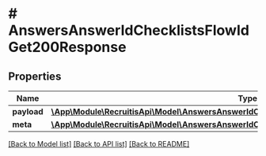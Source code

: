 # # AnswersAnswerIdChecklistsFlowIdGet200Response

## Properties

Name | Type | Description | Notes
------------ | ------------- | ------------- | -------------
**payload** | [**\App\Module\RecruitisApi\Model\AnswersAnswerIdChecklistsFlowIdGet200ResponsePayloadInner[]**](AnswersAnswerIdChecklistsFlowIdGet200ResponsePayloadInner.md) |  | [optional]
**meta** | [**\App\Module\RecruitisApi\Model\AnswersAnswerIdChecklistsFlowIdGet200ResponseMeta**](AnswersAnswerIdChecklistsFlowIdGet200ResponseMeta.md) |  | [optional]

[[Back to Model list]](../../README.md#models) [[Back to API list]](../../README.md#endpoints) [[Back to README]](../../README.md)
